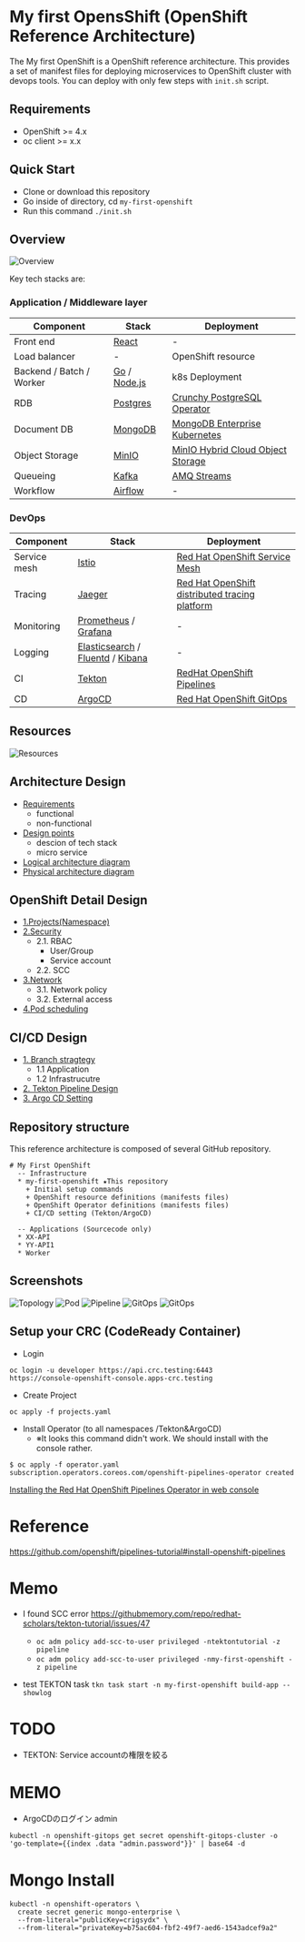# My first OpensShift (OpenShift Reference Architecture)

The My first OpenShift is a OpenShift reference architecture. This provides a set of manifest files for deploying microservices to OpenShift cluster with devops tools.
You can deploy with only few steps with `init.sh` script.

## Requirements
* OpenShift >= 4.x
* oc client >= x.x

## Quick Start

* Clone or download this repository
* Go inside of directory, cd `my-first-openshift`
* Run this command `./init.sh`

## Overview

![Overview](./docs/images/overview.png)

Key tech stacks are:

### Application / Middleware layer

| Component                | Stack                                                  | Deployment                                                                                                         |
|--------------------------|--------------------------------------------------------|--------------------------------------------------------------------------------------------------------------------|
| Front end                | [React](https://reactjs.org/)                          | -                                                                                                                  |
| Load balancer            | -                                                      | OpenShift resource                                                                                                 |
| Backend / Batch / Worker | [Go](https://go.dev/) / [Node.js](https://nodejs.org/) | k8s Deployment                                                                                                     |
| RDB                      | [Postgres](https://www.postgresql.org/)                | [Crunchy PostgreSQL Operator](https://catalog.redhat.com/software/operators/detail/5e9872b23f398525a0ceafc6)       |
| Document DB              | [MongoDB](https://www.mongodb.com/)                    | [MongoDB Enterprise Kubernetes](https://catalog.redhat.com/software/operators/detail/5e9872923f398525a0ceafba)     |
| Object Storage           | [MinIO](https://min.io/)                               | [MinIO Hybrid Cloud Object Storage](https://catalog.redhat.com/software/operators/detail/60945b58d3f6d18cdbac26fe) |
| Queueing                 | [Kafka](https://kafka.apache.org/)                     | [AMQ Streams](https://catalog.redhat.com/software/operators/detail/5ef20efd46bc301a95a1e9a4)                       |
| Workflow                 | [Airflow](https://airflow.apache.org/)                 | -                                                                                                                  |

### DevOps

| Component    | Stack                                                                                                                     | Deployment                                                                                                                      |
|--------------|---------------------------------------------------------------------------------------------------------------------------|---------------------------------------------------------------------------------------------------------------------------------|
| Service mesh | [Istio](https://istio.io/)                                                                                                | [Red Hat OpenShift Service Mesh](https://catalog.redhat.com/software/operators/detail/5ec53e8c110f56bd24f2ddc4)                 |
| Tracing      | [Jaeger](https://www.jaegertracing.io/)                                                                                   | [Red Hat OpenShift distributed tracing platform](https://catalog.redhat.com/software/operators/detail/5ec54a5c78e79e6a879fa271) |
| Monitoring   | [Prometheus](https://prometheus.io/) / [Grafana](https://grafana.com/)                                                    | -                                                                                                                               |
| Logging      | [Elasticsearch](https://www.elastic.co/) / [Fluentd](https://www.fluentd.org/) / [Kibana](https://www.elastic.co/kibana/) | -                                                                                                                               |
| CI           | [Tekton](https://tekton.dev/)                                                                                             | [RedHat OpenShift Pipelines](https://catalog.redhat.com/software/operators/detail/5ec54a4628834587a6b85ca5)                     |
| CD           | [ArgoCD](https://argoproj.github.io/cd/)                                                                                  | [Red Hat OpenShift GitOps](https://catalog.redhat.com/software/operators/detail/5fb288c70a12d20cbecc6056)                       |


## Resources

![Resources](./docs/images/resources.png)

## Architecture Design
* [Requirements]()
    - functional
    - non-functional
* [Design points]()
    - descion of tech stack
    - micro service
* [Logical architecture diagram]()
* [Physical architecture diagram]()

## OpenShift Detail Design
* [1.Projects(Namespace)]()
* [2.Security](./docs/openshift-design/security.md)
    - 2.1. RBAC
        + User/Group
        + Service account
    - 2.2. SCC
* [3.Network](./docs/openshift-design/network.md)
    - 3.1. Network policy
    - 3.2. External access
* [4.Pod scheduling]()

## CI/CD Design
* [1. Branch stragtegy]()
    - 1.1 Application
    - 1.2 Infrastrucutre
* [2. Tekton Pipeline Design]()
* [3. Argo CD Setting]()


## Repository structure
This reference architecture is composed of several GitHub repository.

```
# My First OpenShift
  -- Infrastructure
  * my-first-openshift ★This repository
    + Initial setup commands
    + OpenShift resource definitions (manifests files)
    + OpenShift Operator definitions (manifests files)
    + CI/CD setting (Tekton/ArgoCD)

  -- Applications (Sourcecode only)
  * XX-API
  * YY-API1
  * Worker
```


## Screenshots

![Topology](./docs/images/screenshot-topology.png)
![Pod](./docs/images/screenshot-pod.png)
![Pipeline](./docs/images/screenshot-pipeline.png)
![GitOps](./docs/images/screenshot-argo-1.png)
![GitOps](./docs/images/screenshot-argo-2.png)





## Setup your CRC (CodeReady Container)

* Login
```
oc login -u developer https://api.crc.testing:6443
https://console-openshift-console.apps-crc.testing
```

* Create Project
```
oc apply -f projects.yaml
```

*  Install Operator (to all namespaces /Tekton&ArgoCD)
    - ※It looks this command didn't work. We should install with the console rather.
```
$ oc apply -f operator.yaml
subscription.operators.coreos.com/openshift-pipelines-operator created
```

[Installing the Red Hat OpenShift Pipelines Operator in web console](https://docs.openshift.com/container-platform/4.7/cicd/pipelines/installing-pipelines.html)

## 


# Reference
https://github.com/openshift/pipelines-tutorial#install-openshift-pipelines

# Memo
* I found SCC error https://githubmemory.com/repo/redhat-scholars/tekton-tutorial/issues/47
    - `oc adm policy add-scc-to-user privileged -ntektontutorial -z pipeline`
    - `oc adm policy add-scc-to-user privileged -nmy-first-openshift -z pipeline`

* test TEKTON task
`tkn task start -n my-first-openshift build-app --showlog`

# TODO
* TEKTON: Service accountの権限を絞る


# MEMO
* ArgoCDのログイン admin
```
kubectl -n openshift-gitops get secret openshift-gitops-cluster -o 'go-template={{index .data "admin.password"}}' | base64 -d
```


# Mongo Install
```
kubectl -n openshift-operators \
  create secret generic mongo-enterprise \
  --from-literal="publicKey=crigsydx" \
  --from-literal="privateKey=b75ac604-fbf2-49f7-aed6-1543adcef9a2"
```
